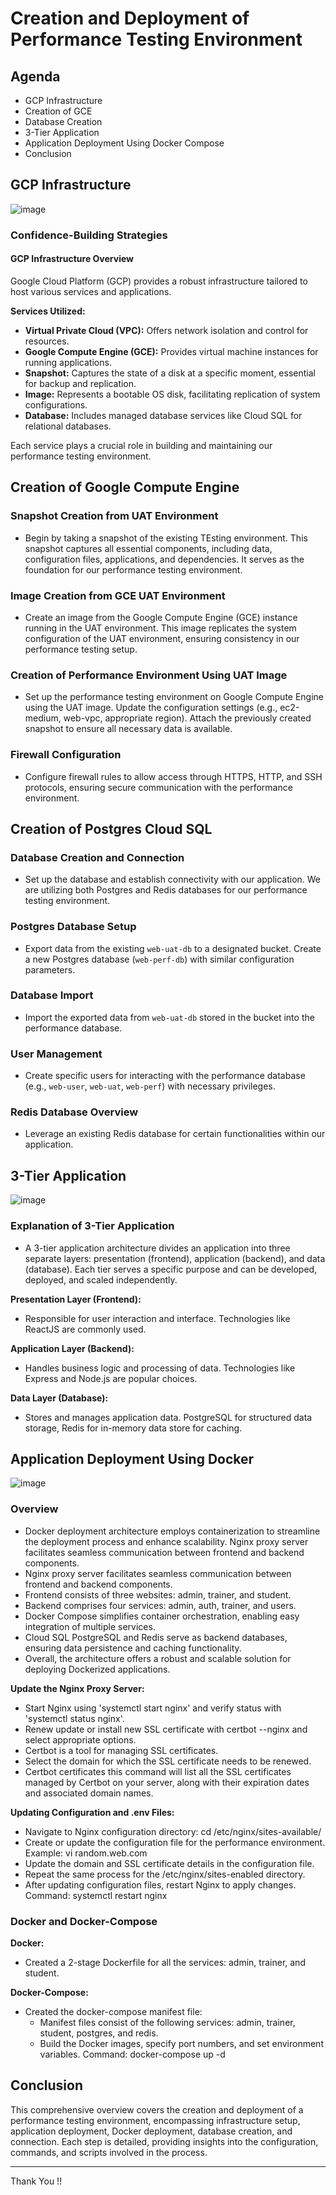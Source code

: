 # Creation and Deployment of Performance Testing Environment

## Agenda

- GCP Infrastructure
- Creation of GCE
- Database Creation
- 3-Tier Application
- Application Deployment Using Docker Compose
- Conclusion

## GCP Infrastructure

![image](https://github.com/Pranayinfo/Docker-deployment/assets/97338976/497d2e95-7f71-4c00-b894-065580b76368)

### Confidence-Building Strategies

#### GCP Infrastructure Overview

Google Cloud Platform (GCP) provides a robust infrastructure tailored to host various services and applications.

**Services Utilized:**
- **Virtual Private Cloud (VPC):** Offers network isolation and control for resources.
- **Google Compute Engine (GCE):** Provides virtual machine instances for running applications.
- **Snapshot:** Captures the state of a disk at a specific moment, essential for backup and replication.
- **Image:** Represents a bootable OS disk, facilitating replication of system configurations.
- **Database:** Includes managed database services like Cloud SQL for relational databases.

Each service plays a crucial role in building and maintaining our performance testing environment.

## Creation of Google Compute Engine

### Snapshot Creation from UAT Environment

- Begin by taking a snapshot of the existing TEsting environment. This snapshot captures all essential components, including data, configuration files, applications, and dependencies. It serves as the foundation for our performance testing environment.

### Image Creation from GCE UAT Environment

- Create an image from the Google Compute Engine (GCE) instance running in the UAT environment. This image replicates the system configuration of the UAT environment, ensuring consistency in our performance testing setup.

### Creation of Performance Environment Using UAT Image

- Set up the performance testing environment on Google Compute Engine using the UAT image. Update the configuration settings (e.g., ec2-medium, web-vpc, appropriate region). Attach the previously created snapshot to ensure all necessary data is available.

### Firewall Configuration

- Configure firewall rules to allow access through HTTPS, HTTP, and SSH protocols, ensuring secure communication with the performance environment.

## Creation of Postgres Cloud SQL

### Database Creation and Connection

- Set up the database and establish connectivity with our application. We are utilizing both Postgres and Redis databases for our performance testing environment.

### Postgres Database Setup

- Export data from the existing `web-uat-db` to a designated bucket. Create a new Postgres database (`web-perf-db`) with similar configuration parameters.

### Database Import

- Import the exported data from `web-uat-db` stored in the bucket into the performance database.

### User Management

- Create specific users for interacting with the performance database (e.g., `web-user`, `web-uat`, `web-perf`) with necessary privileges.

### Redis Database Overview

- Leverage an existing Redis database for certain functionalities within our application.

## 3-Tier Application
![image](https://github.com/Pranayinfo/Docker-deployment/assets/97338976/692ca5c4-e316-4965-9c41-c252354ec264)

### Explanation of 3-Tier Application

- A 3-tier application architecture divides an application into three separate layers: presentation (frontend), application (backend), and data (database). Each tier serves a specific purpose and can be developed, deployed, and scaled independently.

**Presentation Layer (Frontend):**
- Responsible for user interaction and interface. Technologies like ReactJS are commonly used.

**Application Layer (Backend):**
- Handles business logic and processing of data. Technologies like Express and Node.js are popular choices.

**Data Layer (Database):**
- Stores and manages application data. PostgreSQL for structured data storage, Redis for in-memory data store for caching.

## Application Deployment Using Docker
![image](https://github.com/Pranayinfo/Docker-deployment/assets/97338976/a20f89b1-fc29-4c9d-af76-29a66ff2c64f)

### Overview

- Docker deployment architecture employs containerization to streamline the deployment process and enhance scalability. Nginx proxy server facilitates seamless communication between frontend and backend components.
- Nginx proxy server facilitates seamless communication between frontend and backend components.​
- Frontend consists of three websites: admin, trainer, and student.​
- Backend comprises four services: admin, auth, trainer, and users.​
- Docker Compose simplifies container orchestration, enabling easy integration of multiple services.​
- Cloud SQL PostgreSQL and Redis serve as backend databases, ensuring data persistence and caching functionality.​
- Overall, the architecture offers a robust and scalable solution for deploying Dockerized applications.

**Update the Nginx Proxy Server:​**

- Start Nginx using 'systemctl start nginx' and verify status with 'systemctl status nginx'.​
- Renew update or install new SSL certificate with certbot --nginx and select appropriate options.​
- Certbot is a tool for managing SSL certificates.​
- Select the domain for which the SSL certificate needs to be renewed.​
- Certbot certificates this command will list all the SSL certificates managed by Certbot on your server, along with their expiration dates and associated domain names.​

**Updating Configuration and .env Files:​**
- Navigate to Nginx configuration directory: cd /etc/nginx/sites-available/​
- Create or update the configuration file for the performance environment.​
  Example: vi random.web.com​
- Update the domain and SSL certificate details in the configuration file.​
- Repeat the same process for the /etc/nginx/sites-enabled directory.​
- After updating configuration files, restart Nginx to apply changes.​
Command: systemctl restart nginx

### Docker and Docker-Compose

**Docker:**
- Created a 2-stage Dockerfile for all the services: admin, trainer, and student.

**Docker-Compose:**
- Created the docker-compose manifest file:
  - Manifest files consist of the following services: admin, trainer, student, postgres, and redis.
  - Build the Docker images, specify port numbers, and set environment variables.
Command: docker-compose up -d

## Conclusion

This comprehensive overview covers the creation and deployment of a performance testing environment, encompassing infrastructure setup, application deployment, Docker deployment, database creation, and connection. Each step is detailed, providing insights into the configuration, commands, and scripts involved in the process.

---
Thank You !!
